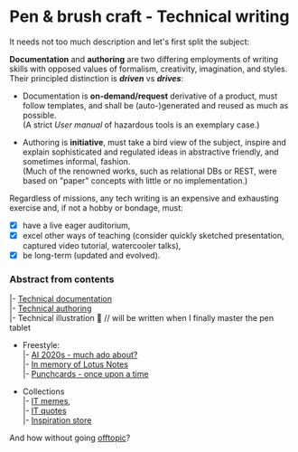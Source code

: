 # Pen & brush craft - Technical writing

It needs not too much description and let's first split the subject:

__Documentation__ and __authoring__ are two differing employments of writing skills with opposed values of formalism, creativity, imagination, and styles. Their principled distinction is __*driven*__ vs __*drives*__:

* Documentation is **on-demand/request** derivative of a product, must follow templates, and shall be (auto-)generated and reused as much as possible.\
(A strict _User manual_ of hazardous tools is an exemplary case.)

* Authoring is **initiative**, must take a bird view of the subject, inspire and explain sophisticated and regulated ideas in abstractive friendly, and sometimes informal, fashion.\
(Much of the renowned works, such as relational DBs or REST, were based on "paper" concepts with little or no implementation.)

Regardless of missions, any tech writing is an expensive and exhausting exercise and, if not a hobby or bondage, must:

+ [x] have a live eager auditorium,
+ [x] excel other ways of teaching (consider quickly sketched presentation, captured video tutorial, watercooler talks),
+ [x] be long-term (updated and evolved).

### Abstract from contents 

|- [Technical documentation](README+/tech-docu.md)\
|- [Technical authoring](README+/tech-authoring.md)\
|- Technical illustration 🚧 // will be written when I finally master the pen tablet

+ Freestyle:\
|- [AI 2020s - much ado about?](README+/opuses/freestyle/README+/AI-2020s.md)\
|- [In memory of Lotus Notes](README+/opuses/freestyle/README+/LN-view.md)\
|- [Punchcards - once upon a time](README+/opuses/freestyle/README+/punchcard.md)

+ Collections\
|- [IT memes](README+/opuses/coll/IT_memes-1.md),\
|- [IT quotes](README+/opuses/coll/IT_quotes-1.md)\
|- [Inspiration store](README+/opuses/coll/IT_quotes-3_inspire.md)

And how without going [offtopic](README+/offtopic)?
